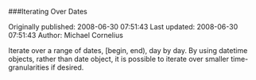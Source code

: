 ###Iterating Over Dates

Originally published: 2008-06-30 07:51:43
Last updated: 2008-06-30 07:51:43
Author: Michael Cornelius

Iterate over a range of dates, [begin, end), day by day. By using datetime objects, rather than date object, it is possible to iterate over smaller time-granularities if desired.
